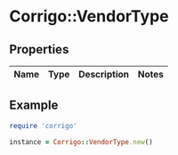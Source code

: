 # Corrigo::VendorType

## Properties

| Name | Type | Description | Notes |
| ---- | ---- | ----------- | ----- |

## Example

```ruby
require 'corrigo'

instance = Corrigo::VendorType.new()
```

